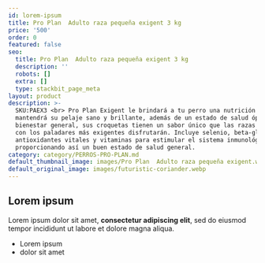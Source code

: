```yaml
---
id: lorem-ipsum
title: Pro Plan  Adulto raza pequeña exigent 3 kg
price: '500'
order: 0
featured: false
seo:
  title: Pro Plan  Adulto raza pequeña exigent 3 kg
  description: ''
  robots: []
  extra: []
  type: stackbit_page_meta
layout: product
description: >-
  SKU:PAEX3 <br> Pro Plan Exigent le brindará a tu perro una nutrición que
  mantendrá su pelaje sano y brillante, además de un estado de salud óptimo y un
  bienestar general, sus croquetas tienen un sabor único que las razas pequeñas
  con los paladares más exigentes disfrutarán. Incluye selenio, beta-glucanos,
  antioxidantes vitales y vitaminas para estimular el sistema inmunológico,
  proporcionando así un buen estado de salud general. 
category: category/PERROS-PRO-PLAN.md
default_thumbnail_image: images/Pro Plan  Adulto raza pequeña exigent.webp
default_original_image: images/futuristic-coriander.webp
---
```

## Lorem ipsum

Lorem ipsum dolor sit amet, **consectetur adipiscing elit**, sed do eiusmod tempor incididunt ut labore et dolore magna aliqua.

- Lorem ipsum
- dolor sit amet